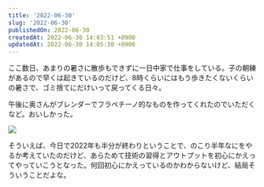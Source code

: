 ```yaml
---
title: '2022-06-30'
slug: '2022-06-30'
publishedOn: 2022-06-30
createdAt: 2022-06-30 14:03:51 +0900
updatedAt: 2022-06-30 14:05:30 +0900
---
```

ここ数日、あまりの暑さに散歩もできずに一日中家で仕事をしている。子の朝練があるので早くは起きているのだけど、8時くらいにはもう歩きたくないくらいの暑さで、ゴミ捨てにだけいって戻ってくる日々。

午後に奥さんがブレンダーでフラペチーノ的なものを作ってくれたのでいただくなど。おいしかった。

![](https://lh3.googleusercontent.com/pw/AM-JKLV6gDfgfl98hzFPqjfWl80ylKiM_BKv0ZD01achaUjq8qhRBXiqktPrXy9teEPjKX9J5y2SAU84iuMTGfyv05lZOYKFOMbAxa3STyMGmtJRRkSZMIuPEH7RNk-ZuW_UEBd5Vdf5Ykz2FYPH4I7zaWy04w=w400-h533-no)

そういえば、今日で2022年も半分が終わりということで、のこり半年なにをやるか考えていたのだけど、あらためて技術の習得とアウトプットを初心にかえってやっていこうとなった。何回初心にかえっているのかわからないけど、結局そういうことだよな。
